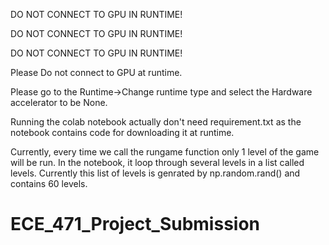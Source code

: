 DO NOT CONNECT TO GPU IN RUNTIME!

DO NOT CONNECT TO GPU IN RUNTIME!

DO NOT CONNECT TO GPU IN RUNTIME!

Please Do not connect to GPU at runtime.

Please go to the Runtime->Change runtime type and select the Hardware accelerator to be None. 

Running the colab notebook actually don't need requirement.txt as the notebook contains code for downloading it at runtime.

Currently, every time we call the rungame function only 1 level of the game will be run. In the notebook, it loop through several levels in a list called levels. Currently this list of levels is genrated by np.random.rand() and contains 60 levels.

# ECE_471_Project_Submission

